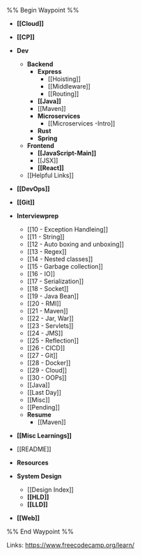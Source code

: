 %% Begin Waypoint %%
- **[[Cloud]]**
- **[[CP]]**
- **Dev**
	- **Backend**
		- **Express**
			- [[Hoisting]]
			- [[Middleware]]
			- [[Routing]]
		- **[[Java]]**
		- [[Maven]]
		- **Microservices**
			- [[Microservices -Intro]]
		- **Rust**
		- **Spring**
	- **Frontend**
		- **[[JavaScript-Main]]**
		- [[JSX]]
		- **[[React]]**
	- [[Helpful Links]]
- **[[DevOps]]**
- **[[Git]]**
- **Interviewprep**
	- [[10 - Exception Handleing]]
	- [[11 - String]]
	- [[12 - Auto boxing and unboxing]]
	- [[13 - Regex]]
	- [[14 - Nested classes]]
	- [[15 - Garbage collection]]
	- [[16 - IO]]
	- [[17 - Serialization]]
	- [[18 - Socket]]
	- [[19 - Java Bean]]
	- [[20 - RMI]]
	- [[21 - Maven]]
	- [[22 - Jar, War]]
	- [[23  - Servlets]]
	- [[24 - JMS]]
	- [[25 - Reflection]]
	- [[26 - CICD]]
	- [[27 - Git]]
	- [[28 - Docker]]
	- [[29 - Cloud]]
	- [[30 - OOPs]]
	- [[Java]]
	- [[Last Day]]
	- [[Misc]]
	- [[Pending]]
	- **Resume**
		- [[Maven]]
- **[[Misc Learnings]]**
- [[README]]
- **Resources**

- **System Design**
	- [[Design Index]]
	- **[[HLD]]**
	- **[[LLD]]**
- **[[Web]]**

%% End Waypoint %%

Links:
https://www.freecodecamp.org/learn/
